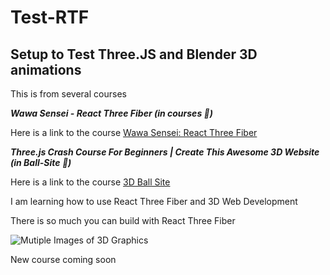 # Test-RTF

## Setup to Test Three.JS and Blender 3D animations

This is from several courses

***Wawa Sensei - React Three Fiber (in courses 📁)***

Here is a link to the course [Wawa Sensei: React Three Fiber](https://lessons.wawasensei.dev/courses/react-three-fiber/lessons/intro)

***Three.js Crash Course For Beginners | Create This Awesome 3D Website (in Ball-Site 📁)***

Here is a link to the course [3D Ball Site](https://www.youtube.com/watch?v=_OwJV2xL8M8)

I am learning how to use React Three Fiber and 3D Web Development

There is so much you can build with React Three Fiber

![Mutiple Images of 3D Graphics](https://assets.wawasensei.dev/react-three-fiber/intro/react-three-fiber-ultimate.jpg)

New course coming soon 
